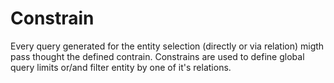 # Constrain
Every query generated for the entity selection (directly or via relation) migth pass thought the defined contrain.
Constrains are used to define global query limits or/and filter entity by one of it's relations.
